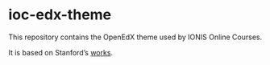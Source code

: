 # ioc-edx-theme

This repository contains the OpenEdX theme used by IONIS Online Courses.

It is based on Stanford’s [works](https://github.com/Stanford-Online/edx-theme).
